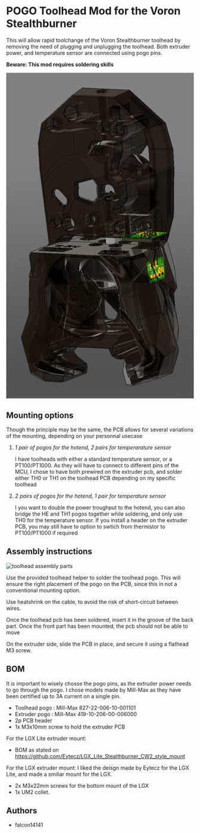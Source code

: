 # **POGO Toolhead Mod for the Voron Stealthburner**

This will allow rapid toolchange of the Voron Stealthburner toolhead by removing the need of plugging and unplugging the toolhead.
Both extruder power, and temperature sensor are connected using pogo pins.

**Beware: This mod requires soldering skills**

![pogo toolhead on CW2](images/pogo-cw2.png)

## Mounting options

Though the principle may be the same, the PCB allows for several variations of the mounting, depending on your personnal usecase

1. *1 pair of pogos for the hotend, 2 pairs for temperarature sensor*

    I have toolheads with either a standard temperature sensor, or a PT100/PT1000. As they will have to connect to different pins of the MCU, I chose to have both prewired on the extruder pcb, and solder either TH0 or TH1 on the toolhead PCB depending on my specific toolhead
2. *2 pairs of pogos for the hotend, 1 pair for temperature sensor*

    I you want to double the power troughput to the hotend, you can also bridge the HE and TH1 pogos together while soldering, and only use TH0 for the temperature sensor.
If you install a header on the extruder PCB, you may still have to option to swtich from thermistor to PT100/PT1000 if required

## Assembly instructions

![toolhead assembly parts](images/toolhead-assembly.png)

Use the provided toolhead helper to solder the toolhead pogo. This will ensure the right placement of the pogo on the PCB, since this in not a conventional mounting option.

Use heatshrink on the cable, to avoid the risk of short-circuit between wires.

Once the toolhead pcb has been soldered, insert it in the groove of the back part. Once the front part has been mounted, the pcb should not be able to move

On the extruder side, slide the PCB in place, and secure it using a flathead M3 screw.
## BOM

It is important to wisely chosse the pogo pins, as the extruder power needs to go through the pogo. I chose models made by Mill-Max as they have been certified up to 3A current on a single pin.

- Toolhead pogo : Mill-Max 827-22-006-10-001101
- Extruder pogo : Mill-Max 419-10-206-00-006000 
- 2p PCB header
- 1x M3x10mm screw to hold the extruder PCB

For the LGX Lite extruder mount:
- BOM as stated on https://github.com/Eytecz/LGX_Lite_Stealthburner_CW2_style_mount

For the LGX extruder mount:
I liked the deisgn made by Eytecz for the LGX Lite, and made a smiliar mount for the LGX.
- 2x M3x22mm screws for the bottom mount of the LGX
- 1x UM2 collet.
## Authors

- falcon14141


